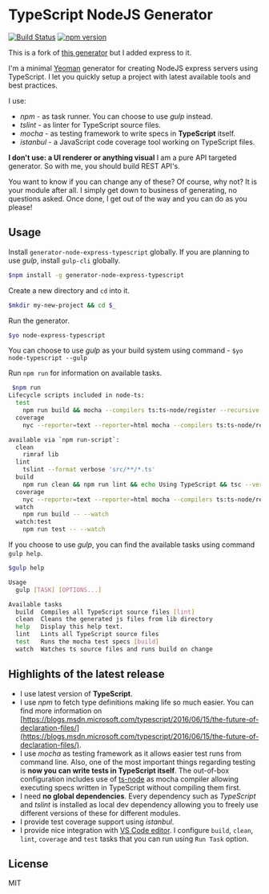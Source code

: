 # TypeScript NodeJS Generator
[![Build Status](https://secure.travis-ci.org/ospatil/generator-node-express-typescript.png?branch=master)](https://travis-ci.org/ospatil/generator-node-express-typescript)
[![npm version](https://badge.fury.io/js/generator-node-express-typescript.svg)](http://badge.fury.io/js/generator-node-express-typescript)

This is a fork of [this generator](https://github.com/ospatil/generator-node-express-typescript) but I added express to it. 

I'm a minimal [Yeoman](http://yeoman.io) generator for creating NodeJS express servers using TypeScript. I let you quickly setup a project with latest available tools and best practices.

I use:

- _npm_ - as task runner. You can choose to use _gulp_ instead.
- _tslint_ - as linter for TypeScript source files.
- _mocha_ - as testing framework to write specs in **TypeScript** itself.
- _istanbul_ - a JavaScript code coverage tool working on TypeScript files.

**I don't use: a UI renderer or anything visual**
I am a pure API targeted generator. So with me, you should build REST API's. 

You want to know if you can change any of these? Of course, why not? It is your module after all. I simply get down to business of generating, no questions asked. Once done, I get out of the way and you can do as you please!

## Usage

Install `generator-node-express-typescript` globally. If you are planning to use _gulp_, install `gulp-cli` globally.

```sh
$npm install -g generator-node-express-typescript
```

Create a new directory and `cd` into it.

```sh
$mkdir my-new-project && cd $_

```

Run the generator.

```sh
$yo node-express-typescript
```

You can choose to use _gulp_ as your build system using command - `$yo node-typescript --gulp`

Run `npm run` for information on available tasks.

```sh
 $npm run
Lifecycle scripts included in node-ts:
  test
    npm run build && mocha --compilers ts:ts-node/register --recursive test/**/*-spec.ts
  coverage
    nyc --reporter=text --reporter=html mocha --compilers ts:ts-node/register

available via `npm run-script`:
  clean
    rimraf lib
  lint
    tslint --format verbose 'src/**/*.ts'
  build
    npm run clean && npm run lint && echo Using TypeScript && tsc --version && tsc --pretty
  coverage
    nyc --reporter=text --reporter=html mocha --compilers ts:ts-node/register
  watch
    npm run build -- --watch
  watch:test
    npm run test -- --watch
```

If you choose to use _gulp_, you can find the available tasks using command `gulp help`.

```sh
$gulp help

Usage
  gulp [TASK] [OPTIONS...]

Available tasks
  build  Compiles all TypeScript source files [lint]
  clean  Cleans the generated js files from lib directory
  help   Display this help text.
  lint   Lints all TypeScript source files
  test   Runs the mocha test specs [build]
  watch  Watches ts source files and runs build on change
```

## Highlights of the latest release

- I use latest version of **TypeScript**.
- I use _npm_ to fetch type definitions making life so much easier. You can find more information on [https://blogs.msdn.microsoft.com/typescript/2016/06/15/the-future-of-declaration-files/](https://blogs.msdn.microsoft.com/typescript/2016/06/15/the-future-of-declaration-files/).
- I use _mocha_ as testing framework as it allows easier test runs from command line. Also, one of the most important things regarding testing is **now you can write tests in TypeScript itself**. The out-of-box configuration includes use of [ts-node](https://github.com/TypeStrong/ts-node) as mocha compiler allowing executing specs written in TypeScript without compiling them first.
- I need **no global dependencies**. Every dependency such as _TypeScript_ and _tslint_ is installed as local dev dependency allowing you to freely use different versions of these for different modules.
- I provide test coverage support using _istanbul_.
- I provide nice integration with [VS Code editor](https://code.visualstudio.com/). I configure `build`, `clean`, `lint`, `coverage` and `test` tasks that you can run using `Run Task` option.

## License

MIT

